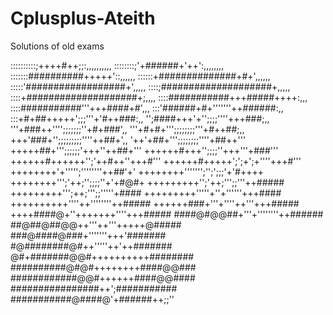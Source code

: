 # Cplusplus-Ateith
Solutions of old exams

::::::::::;++++#++;;:,,,,,,,,,,
::::::::;'+######+'++':,,,,,,,,
:::::::##########+++++'::,,,,,,
::::::+##############+#+',,,,,,
:::::'##################+',,,,,
::::;####################+,,,,,
::::+####################+;,,,,
::::###########+++#####++++:,,,
::::###########'''+++####+#',,,
:::'######+#+'''''''++######:,,
:::+#+##+++++';;;'''+'#++###:,,
'';####+++'+'';;;;''''+++###;,,
'''+###++'''';;;;;;;''+#+###',,
'''+#+#+''';;;;;;;;'''+#++##;,,
+++'###+'';;;;;;;;;''''++##+',,
'++'+##+''';;;;;;;;''''+##++'''
+++++##+''';;;;;;'+++''++##+'''
++++++#+++'';;;;''+++'''+###'''
++++++#++++++'';'++#++''+++#'''
++++++#+++++';';+';+''''+++#'''
++++++++'+''''';''''''''++##'+'
++++++++''''''';'';';;;'+'#++++
++++++++''';'++;'';;;;''+'+#@#+
+++++++++'';'++;''';;'''++#####
+++++++++''';++;''';;'''''+####
+++++++++'''''+''+''''''+++####
++++++++++''''++''''''''++#####
++++++###+'''+''''++'''+++#####
++++####@+''+++++++''''+++#####
####@#@@##+'''+''''''''++######
##@##@##@@++'''++'''+++++@#####
###@####@###+'''''''+++'#######
#@########@#++'''''++'++#######
@#+#######@@#++++++++++########
##########@#@#++++++++####@@###
############@@#++++++####@@####
################++';###########
###########@####@'+######++;;''